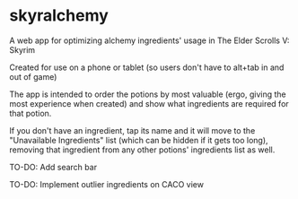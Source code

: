 # skyralchemy
A web app for optimizing alchemy ingredients' usage in The Elder Scrolls V: Skyrim

Created for use on a phone or tablet (so users don't have to alt+tab in and out of game)

The app is intended to order the potions by most valuable (ergo, giving the most experience when created) and show what ingredients are required for that potion.

If you don't have an ingredient, tap its name and it will move to the "Unavailable Ingredients" list (which can be hidden if it gets too long), 
removing that ingredient from any other potions' ingredients list as well.

TO-DO: Add search bar

TO-DO: Implement outlier ingredients on CACO view
